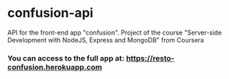 # confusion-api
API for the front-end app "confusion". Project of the course "Server-side Development with NodeJS, Express and MongoDB" from Coursera

### You can access to the full app at: https://resto-confusion.herokuapp.com 
